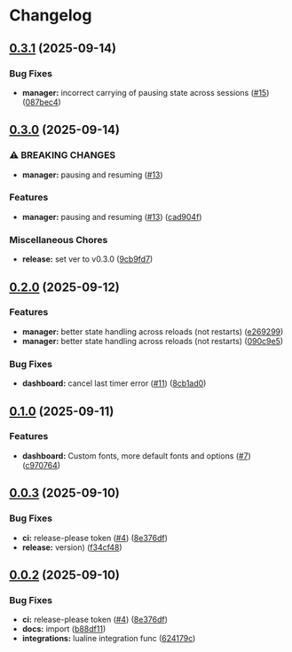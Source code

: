 # Changelog

## [0.3.1](https://github.com/ravsii/timers.nvim/compare/v0.3.0...v0.3.1) (2025-09-14)


### Bug Fixes

* **manager:** incorrect carrying of pausing state across sessions ([#15](https://github.com/ravsii/timers.nvim/issues/15)) ([087bec4](https://github.com/ravsii/timers.nvim/commit/087bec4403f662bfdb3eb97e4cb0a6cf9a612644))

## [0.3.0](https://github.com/ravsii/timers.nvim/compare/v0.2.0...v0.3.0) (2025-09-14)


### ⚠ BREAKING CHANGES

* **manager:** pausing and resuming ([#13](https://github.com/ravsii/timers.nvim/issues/13))

### Features

* **manager:** pausing and resuming ([#13](https://github.com/ravsii/timers.nvim/issues/13)) ([cad904f](https://github.com/ravsii/timers.nvim/commit/cad904fe7c24137e5d2b928af8f8a874803cb726))


### Miscellaneous Chores

* **release:** set ver to v0.3.0 ([9cb9fd7](https://github.com/ravsii/timers.nvim/commit/9cb9fd71dce2e9e611462c4480c1c7ed0cff7fe1))

## [0.2.0](https://github.com/ravsii/timers.nvim/compare/v0.1.0...v0.2.0) (2025-09-12)


### Features

* **manager:** better state handling across reloads (not restarts) ([e269299](https://github.com/ravsii/timers.nvim/commit/e26929998a6c278e1c2d36e4524cc3329883aa5a))
* **manager:** better state handling across reloads (not restarts) ([090c9e5](https://github.com/ravsii/timers.nvim/commit/090c9e5ce0e4817c6d219ab55e8b923476f7d78c))


### Bug Fixes

* **dashboard:** cancel last timer error ([#11](https://github.com/ravsii/timers.nvim/issues/11)) ([8cb1ad0](https://github.com/ravsii/timers.nvim/commit/8cb1ad032b7ccdfad057c851d545f023ec634a9d))

## [0.1.0](https://github.com/ravsii/timers.nvim/compare/v0.0.3...v0.1.0) (2025-09-11)


### Features

* **dashboard:** Custom fonts, more default fonts and options ([#7](https://github.com/ravsii/timers.nvim/issues/7)) ([c970764](https://github.com/ravsii/timers.nvim/commit/c970764ff0773cee7f75ea67e9e0832e8a53508f))

## [0.0.3](https://github.com/ravsii/timers.nvim/compare/v0.0.2...v0.0.3) (2025-09-10)


### Bug Fixes

* **ci:** release-please token ([#4](https://github.com/ravsii/timers.nvim/issues/4)) ([8e376df](https://github.com/ravsii/timers.nvim/commit/8e376dff65fd767abbed595ffe91f00fdc63c613))
* **release:** version) ([f34cf48](https://github.com/ravsii/timers.nvim/commit/f34cf48f72d5c1babfcdc4834d4e830cfb84411c))

## [0.0.2](https://github.com/ravsii/timers.nvim/compare/v0.0.1...v0.0.2) (2025-09-10)


### Bug Fixes

* **ci:** release-please token ([#4](https://github.com/ravsii/timers.nvim/issues/4)) ([8e376df](https://github.com/ravsii/timers.nvim/commit/8e376dff65fd767abbed595ffe91f00fdc63c613))
* **docs:** import ([b88df11](https://github.com/ravsii/timers.nvim/commit/b88df111d0364ddd10a881032a4042ad696ba4e4))
* **integrations:** lualine integration func ([624179c](https://github.com/ravsii/timers.nvim/commit/624179c24ed00cba8321017a67e69c252e8140dd))

